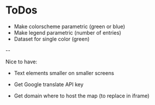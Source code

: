 # ToDos

- Make colorscheme parametric (green or blue)
- Make legend parametric (number of entries)
- Dataset for single color (green)

--

Nice to have:

- Text elements smaller on smaller screens

- Get Google translate API key
- Get domain where to host the map (to replace in iframe)
